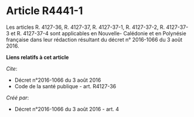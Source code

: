 # Article R4441-1

Les articles R. 4127-36, R. 4127-37, R. 4127-37-1, R. 4127-37-2, R. 4127-37-3 et R. 4127-37-4 sont applicables en Nouvelle-
Calédonie et en Polynésie française dans leur rédaction résultant du décret n° 2016-1066 du 3 août 2016.

**Liens relatifs à cet article**

_Cite_:

  - Décret n°2016-1066 du 3 août 2016
  - Code de la santé publique - art. R4127-36

_Créé par_:

  - Décret n°2016-1066 du 3 août 2016 - art. 4
